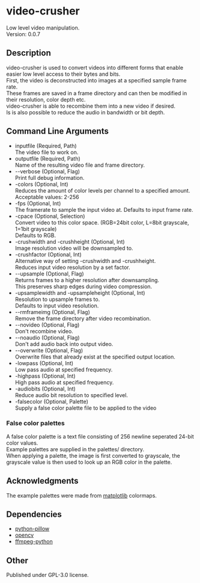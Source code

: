 # video-crusher

Low level video manipulation.  
Version: 0.0.7

## Description

video-crusher is used to convert videos into different forms that enable easier low level access to their bytes and bits.  
First, the video is deconstructed into images at a specified sample frame rate.  
These frames are saved in a frame directory and can then be modified in their resolution, color depth etc.  
video-crusher is able to recombine them into a new video if desired.  
Is is also possible to reduce the audio in bandwidth or bit depth.  

## Command Line Arguments

- inputfile (Required, Path)  
The video file to work on.
- outputfile (Required, Path)  
Name of the resulting video file and frame directory.
- --verbose (Optional, Flag)  
Print full debug information.
- -colors (Optional, Int)  
Reduces the amount of color levels per channel to a specified amount.  
Acceptable values: 2-256  
- -fps (Optional, Int)  
The framerate to sample the input video at.
Defaults to input frame rate.
- -cpace (Optional, Selection)  
Convert video to this color space. (RGB=24bit color, L=8bit grayscale, 1=1bit grayscale)  
Defaults to RGB.
- -crushwidth and -crushheight (Optional, Int)  
Image resolution video will be downsampled to.
- -crushfactor (Optional, Int)  
Alternative way of setting -crushwidth and -crushheight.  
Reduces input video resolution by a set factor.
- --upsample (Optional, Flag)  
Returns frames to a higher resolution after downsampling.  
This preserves sharp edges during video compression.
- -upsamplewidth and -upsampleheight (Optional, Int)  
Resolution to upsample frames to.  
Defaults to input video resolution.
- --rmframeimg (Optional, Flag)  
Remove the frame directory after video recombination.
- --novideo (Optional, Flag)  
Don't recombine video.
- --noaudio (Optional, Flag)  
Don't add audio back into output video.
- --overwrite (Optional, Flag)  
Overwrite files that already exist at the specified output location.
- -lowpass (Optional, Int)  
Low pass audio at specified frequency.
- -highpass (Optional, Int)  
High pass audio at specified frequency.
- -audiobits (Optional, Int)  
Reduce audio bit resolution to specified level.
- -falsecolor (Optional, Palette)  
Supply a false color palette file to be applied to the video

### False color palettes

A false color palette is a text file consisting of 256 newline seperated 24-bit color values.  
Example palettes are supplied in the palettes/ directory.  
When applying a palette, the image is first converted to grayscale, the grayscale value is then used to look up an RGB color in the palette.  

## Acknowledgments
The example palettes were made from [matplotlib](https://matplotlib.org/) colormaps.

## Dependencies

- [python-pillow](https://pillow.readthedocs.io/en/stable/)
- [opencv](https://docs.opencv.org/4.x/index.html)
- [ffmpeg-python](https://github.com/kkroening/ffmpeg-python)

## Other

Published under GPL-3.0 license.